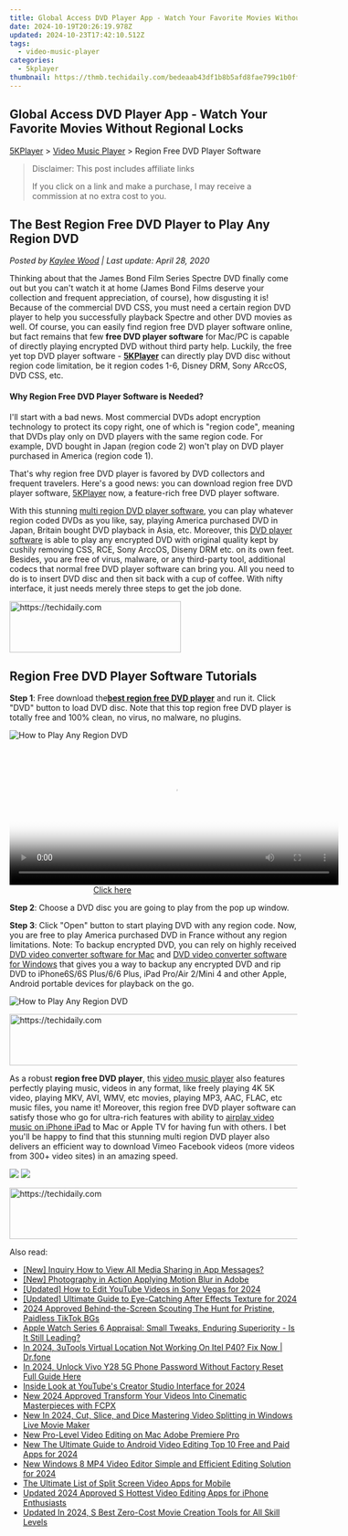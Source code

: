 ```yaml
---
title: Global Access DVD Player App - Watch Your Favorite Movies Without Regional Locks
date: 2024-10-19T20:26:19.978Z
updated: 2024-10-23T17:42:10.512Z
tags:
  - video-music-player
categories:
  - 5kplayer
thumbnail: https://thmb.techidaily.com/bedeaab43df1b8b5afd8fae799c1b0ff2cb5a9adc8ca952932303c5e2c53ba39.jpg
---
```


## Global Access DVD Player App - Watch Your Favorite Movies Without Regional Locks

[5KPlayer](https://tools.techidaily.com/5kplayer/products/) \> [Video Music Player](https://tools.techidaily.com/5kplayer/video-music-player/) \> Region Free DVD Player Software

>  Disclaimer: This post includes affiliate links
>
>  If you click on a link and make a purchase, I may receive a commission at no extra cost to you.
>

## The Best Region Free DVD Player to Play Any Region DVD

 _Posted by [Kaylee Wood](https://www.quora.com/profile/Amanda-Hu-21) | Last update: April 28, 2020_

Thinking about that the James Bond Film Series Spectre DVD finally come out but you can't watch it at home (James Bond Films deserve your collection and frequent appreciation, of course), how disgusting it is! Because of the commercial DVD CSS, you must need a certain region DVD player to help you successfully playback Spectre and other DVD movies as well. Of course, you can easily find region free DVD player software online, but fact remains that few **free DVD player software** for Mac/PC is capable of directly playing encrypted DVD without third party help. Luckily, the free yet top DVD player software - [**5KPlayer**](https://tools.techidaily.com/5kplayer/products/) can directly play DVD disc without region code limitation, be it region codes 1-6, Disney DRM, Sony ARccOS, DVD CSS, etc.

#### **Why Region Free DVD Player Software is Needed?**

I'll start with a bad news. Most commercial DVDs adopt encryption technology to protect its copy right, one of which is "region code", meaning that DVDs play only on DVD players with the same region code. For example, DVD bought in Japan (region code 2) won't play on DVD player purchased in America (region code 1).

That's why region free DVD player is favored by DVD collectors and frequent travelers. Here's a good news: you can download region free DVD player software, [5KPlayer](https://tools.techidaily.com/5kplayer/products/) now, a feature-rich free DVD player software. 

With this stunning [multi region DVD player software](https://tools.techidaily.com/5kplayer/video-music-player/), you can play whatever region coded DVDs as you like, say, playing America purchased DVD in Japan, Britain bought DVD playback in Asia, etc. Moreover, this [DVD player software](https://tools.techidaily.com/5kplayer/video-music-player/) is able to play any encrypted DVD with original quality kept by cushily removing CSS, RCE, Sony ArccOS, Diseny DRM etc. on its own feet. Besides, you are free of virus, malware, or any third-party tool, additional codecs that normal free DVD player software can bring you. All you need to do is to insert DVD disc and then sit back with a cup of coffee. With nifty interface, it just needs merely three steps to get the job done. 

<!-- affiliate ads begin -->
<a href="https://aligracehair.sjv.io/c/5597632/1948876/19272" target="_top" id="1948876">
  <img src="//a.impactradius-go.com/display-ad/19272-1948876" border="0" alt="https://techidaily.com" width="300" height="90"/>
</a>
<img height="0" width="0" src="https://aligracehair.sjv.io/i/5597632/1948876/19272" style="position:absolute;visibility:hidden;" border="0" />
<!-- affiliate ads end -->

## Region Free DVD Player Software Tutorials

**Step 1**: Free download the[**best region free DVD player**](https://tools.techidaily.com/5kplayer/video-music-player/) and run it. Click "DVD" button to load DVD disc. Note that this top region free DVD player is totally free and 100% clean, no virus, no malware, no plugins. 

![How to Play Any Region DVD](https://www.5kplayer.com/video-music-player/img/xrq-5kp-12005.png) 

<!-- affiliate ads begin -->
<span id="1993650">
					<video width="576" height="240" style="cursor:pointer"
           poster="//a.impactradius-go.com/display-clicktoplayimage/1993650.png"
           onclick="if(!this.playClicked){this.play();this.setAttribute('controls',true);this.playClicked=true;}">
	   <source src="//a.impactradius-go.com/display-ad/22993-1993650">
	   <img src="//a.impactradius-go.com/display-clicktoplayimage/1993650.png" style="border: none; height: 100%; width: 100%; object-fit: contain">
	</video>
	<div style="width:360px;text-align:center"><a href="javascript:window.open(decodeURIComponent('https%3A%2F%2Fhomestyler.sjv.io%2Fc%2F5597632%2F1993650%2F22993'), '_blank');void(0);">Click here</a></div>
</span>
<img height="0" width="0" src="https://imp.pxf.io/i/5597632/1993650/22993" style="position:absolute;visibility:hidden;" border="0" />
<!-- affiliate ads end -->

**Step 2**: Choose a DVD disc you are going to play from the pop up window. 

**Step 3**: Click "Open" button to start playing DVD with any region code. Now, you are free to play America purchased DVD in France without any region limitations. Note: To backup encrypted DVD, you can rely on highly received [DVD video converter software for Mac](https://tools.techidaily.com/5kplayer/products/) and [DVD video converter software for Windows](https://tools.techidaily.com/5kplayer/products/) that gives you a way to backup any encrypted DVD and rip DVD to iPhone6S/6S Plus/6/6 Plus, iPad Pro/Air 2/Mini 4 and other Apple, Android portable devices for playback on the go. 

![How to Play Any Region DVD](https://www.5kplayer.com/video-music-player/img/xrq-5kp-12006.png) 

<!-- affiliate ads begin -->
<a href="https://appsumo.8odi.net/c/5597632/2082532/7443" target="_top" id="2082532">
  <img src="//a.impactradius-go.com/display-ad/7443-2082532" border="0" alt="https://techidaily.com" width="728" height="90"/>
</a>
<img height="0" width="0" src="https://appsumo.8odi.net/i/5597632/2082532/7443" style="position:absolute;visibility:hidden;" border="0" />
<!-- affiliate ads end -->

As a robust **region free DVD player**, this [video music player](https://tools.techidaily.com/5kplayer/video-music-player/) also features perfectly playing music, videos in any format, like freely playing 4K 5K video, playing MKV, AVI, WMV, etc movies, playing MP3, AAC, FLAC, etc music files, you name it! Moreover, this region free DVD player software can satisfy those who go for ultra-rich features with ability to [airplay video music on iPhone iPad](https://tools.techidaily.com/5kplayer/airplay/) to Mac or Apple TV for having fun with others. I bet you'll be happy to find that this stunning multi region DVD player also delivers an efficient way to download Vimeo Facebook videos (more videos from 300+ video sites) in an amazing speed. 

[![](https://www.5kplayer.com/video-music-player/../button/freedownwhitewin.png)](https://tools.techidaily.com/5kplayer/products/) [![](https://www.5kplayer.com/video-music-player/../button/freedownbackmac.png)](https://tools.techidaily.com/5kplayer/products/)

<!-- affiliate ads begin -->
<a href="https://laganoo.pxf.io/c/5597632/1484944/16446" target="_top" id="1484944">
  <img src="//a.impactradius-go.com/display-ad/16446-1484944" border="0" alt="https://techidaily.com" width="728" height="90"/>
</a>
<img height="0" width="0" src="https://laganoo.pxf.io/i/5597632/1484944/16446" style="position:absolute;visibility:hidden;" border="0" />
<!-- affiliate ads end -->

<ins class="adsbygoogle"
     style="display:block"
     data-ad-format="autorelaxed"
     data-ad-client="ca-pub-7571918770474297"
     data-ad-slot="1223367746"></ins>

<ins class="adsbygoogle"
     style="display:block"
     data-ad-client="ca-pub-7571918770474297"
     data-ad-slot="8358498916"
     data-ad-format="auto"
     data-full-width-responsive="true"></ins>

<span class="atpl-alsoreadstyle">Also read:</span>
<div><ul>
<li><a href="https://facebook-video-recording.techidaily.com/new-inquiry-how-to-view-all-media-sharing-in-app-messages/"><u>[New] Inquiry How to View All Media Sharing in App Messages?</u></a></li>
<li><a href="https://extra-approaches.techidaily.com/new-photography-in-action-applying-motion-blur-in-adobe/"><u>[New] Photography in Action Applying Motion Blur in Adobe</u></a></li>
<li><a href="https://youtube-zero.techidaily.com/ed-how-to-edit-youtube-videos-in-sony-vegas-for-2024/"><u>[Updated] How to Edit YouTube Videos in Sony Vegas for 2024</u></a></li>
<li><a href="https://fox-http.techidaily.com/updated-ultimate-guide-to-eye-catching-after-effects-texture-for-2024/"><u>[Updated] Ultimate Guide to Eye-Catching After Effects Texture for 2024</u></a></li>
<li><a href="https://extra-lessons.techidaily.com/2024-approved-behind-the-screen-scouting-the-hunt-for-pristine-paidless-tiktok-bgs/"><u>2024 Approved Behind-the-Screen Scouting The Hunt for Pristine, Paidless TikTok BGs</u></a></li>
<li><a href="https://buynow-marvelous.techidaily.com/apple-watch-series-6-appraisal-small-tweaks-enduring-superiority-is-it-still-leading/"><u>Apple Watch Series 6 Appraisal: Small Tweaks, Enduring Superiority - Is It Still Leading?</u></a></li>
<li><a href="https://change-location.techidaily.com/in-2024-3utools-virtual-location-not-working-on-itel-p40-fix-now-drfone-by-drfone-virtual-android/"><u>In 2024, 3uTools Virtual Location Not Working On Itel P40? Fix Now | Dr.fone</u></a></li>
<li><a href="https://unlock-android.techidaily.com/in-2024-unlock-vivo-y28-5g-phone-password-without-factory-reset-full-guide-here-by-drfone-android/"><u>In 2024, Unlock Vivo Y28 5G Phone Password Without Factory Reset Full Guide Here</u></a></li>
<li><a href="https://youtube-help.techidaily.com/inside-look-at-youtubes-creator-studio-interface-for-2024/"><u>Inside Look at YouTube's Creator Studio Interface for 2024</u></a></li>
<li><a href="https://video-ai-editor.techidaily.com/new-2024-approved-transform-your-videos-into-cinematic-masterpieces-with-fcpx/"><u>New 2024 Approved Transform Your Videos Into Cinematic Masterpieces with FCPX</u></a></li>
<li><a href="https://video-ai-editor.techidaily.com/new-in-2024-cut-slice-and-dice-mastering-video-splitting-in-windows-live-movie-maker/"><u>New In 2024, Cut, Slice, and Dice Mastering Video Splitting in Windows Live Movie Maker</u></a></li>
<li><a href="https://video-ai-editor.techidaily.com/new-pro-level-video-editing-on-mac-adobe-premiere-pro/"><u>New Pro-Level Video Editing on Mac Adobe Premiere Pro</u></a></li>
<li><a href="https://video-ai-editor.techidaily.com/new-the-ultimate-guide-to-android-video-editing-top-10-free-and-paid-apps-for-2024/"><u>New The Ultimate Guide to Android Video Editing Top 10 Free and Paid Apps for 2024</u></a></li>
<li><a href="https://video-ai-editor.techidaily.com/new-windows-8-mp4-video-editor-simple-and-efficient-editing-solution-for-2024/"><u>New Windows 8 MP4 Video Editor Simple and Efficient Editing Solution for 2024</u></a></li>
<li><a href="https://video-ai-editor.techidaily.com/the-ultimate-list-of-split-screen-video-apps-for-mobile/"><u>The Ultimate List of Split Screen Video Apps for Mobile</u></a></li>
<li><a href="https://video-ai-editor.techidaily.com/updated-2024-approved-s-hottest-video-editing-apps-for-iphone-enthusiasts/"><u>Updated 2024 Approved S Hottest Video Editing Apps for iPhone Enthusiasts</u></a></li>
<li><a href="https://video-ai-editor.techidaily.com/updated-in-2024-s-best-zero-cost-movie-creation-tools-for-all-skill-levels/"><u>Updated In 2024, S Best Zero-Cost Movie Creation Tools for All Skill Levels</u></a></li>
</ul></div>

